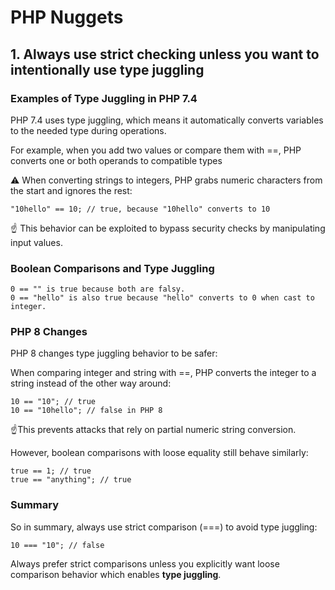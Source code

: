 # PHP Nuggets

## 1. Always use strict checking unless you want to intentionally use type juggling

### Examples of Type Juggling in PHP 7.4

PHP 7.4 uses type juggling, which means it automatically converts variables to the needed type during operations. 

For example, when you add two values or compare them with ==, PHP converts one or both operands to compatible types

⚠️ When converting strings to integers, PHP grabs numeric characters from the start and ignores the rest:
```
"10hello" == 10; // true, because "10hello" converts to 10
```

☝️ This behavior can be exploited to bypass security checks by manipulating input values.

### Boolean Comparisons and Type Juggling
```
0 == "" is true because both are falsy.
0 == "hello" is also true because "hello" converts to 0 when cast to integer.
```

### PHP 8 Changes
PHP 8 changes type juggling behavior to be safer:

When comparing integer and string with ==, PHP converts the integer to a string instead of the other way around:
```
10 == "10"; // true
10 == "10hello"; // false in PHP 8
```

☝️This prevents attacks that rely on partial numeric string conversion.

However, boolean comparisons with loose equality still behave similarly:
```
true == 1; // true
true == "anything"; // true
```

### Summary
So in summary, always use strict comparison (===) to avoid type juggling:
```
10 === "10"; // false
```

Always prefer strict comparisons unless you explicitly want loose comparison behavior which enables **type juggling**.



